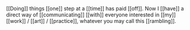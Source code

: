 [[Doing]] things [[one]] step at a [[time]] has paid [[off]]. Now I [[have]] a direct way of [[communicating]] [[with]] everyone interested in [[my]] [[work]] / [[art]] / [[practice]], whatever you may call this [[rambling]].